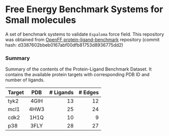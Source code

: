 # Free Energy Benchmark Systems for Small molecules
A set of benchmark systems to validate `Espaloma` force field. This repository was obtained from [OpenFF protein-ligand-benchmark](https://github.com/openforcefield/protein-ligand-benchmark/tree/d3387602bbeb0167abf00dfb81753d8936775dd2) repository (commit hash: d3387602bbeb0167abf00dfb81753d8936775dd2)



### Summary
Summary of the contents of the Protein-Ligand Benchmark Dataset. It contains the available protein targets with corresponding PDB ID and number of ligands.

| Target    |  PDB |# Ligands| # Edges |
| --------- |:----:|--------:|--------:|
| tyk2      | 4GIH | 13      | 12      |
| mcl1      | 4HW3 | 25      | 24      |
| cdk2      | 1H1Q | 10      | 9       |
| p38       | 3FLY | 28      | 27      |
